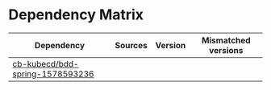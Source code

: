 # Dependency Matrix

Dependency | Sources | Version | Mismatched versions
---------- | ------- | ------- | -------------------
[cb-kubecd/bdd-spring-1578593236](https://github.com/cb-kubecd/bdd-spring-1578593236.git) |  | []() | 
